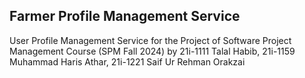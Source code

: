 ## Farmer Profile Management Service

User Profile Management Service for the Project of Software Project Management Course (SPM Fall 2024)
by 
21i-1111 Talal Habib,
21i-1159 Muhammad Haris Athar,
21i-1221 Saif Ur Rehman Orakzai